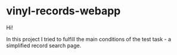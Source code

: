# vinyl-records-webapp
Hi! 

In this project I tried to fulfill the main conditions of the test task - a simplified record search page.


